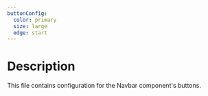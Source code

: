 ```yaml
---
buttonConfig:
  color: primary
  size: large
  edge: start
---
```


# Description
This file contains configuration for the Navbar component's buttons.
